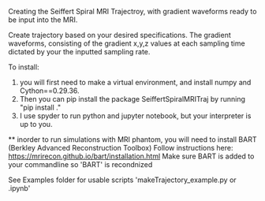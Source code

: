 Creating the Seiffert Spiral MRI Trajectroy, with gradient waveforms ready to be input into the MRI.

Create trajectory based on your desired specifications. 
The gradient waveforms, consisting of the gradient x,y,z values at each sampling time dictated by your the inputted sampling rate.

To install: 
1. you will first need to make a virtual environment, and install numpy and Cython==0.29.36.
2. Then you can pip install the package SeiffertSpiralMRITraj by running "pip install ."
3. I use spyder to run python and jupyter notebook, but your interpreter is up to you. 

** inorder to run simulations with MRI phantom, you will need to install BART (Berkley Advanced Reconstruction Toolbox) 
Follow instructions here: https://mrirecon.github.io/bart/installation.html
Make sure BART is added to your commandline so 'BART' is recondnized 

See Examples folder for usable scripts 'makeTrajectory_example.py or .ipynb'

